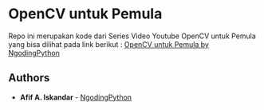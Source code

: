 # OpenCV untuk Pemula

Repo ini merupakan kode dari Series Video Youtube OpenCV untuk Pemula yang bisa dilihat pada link berikut :
[OpenCV untuk Pemula by NgodingPython](https://www.youtube.com/watch?v=OmwYRq8gcBg&list=PLl-Zj2iuqlwt4cBsBy_Ej7gNlXdQ7blCB)

## Authors

* **Afif A. Iskandar** - [NgodingPython](https://youtube.com/NgodingPython)
